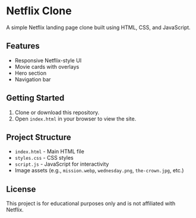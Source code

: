 ﻿# Netflix Clone

A simple Netflix landing page clone built using HTML, CSS, and JavaScript.

## Features
- Responsive Netflix-style UI
- Movie cards with overlays
- Hero section
- Navigation bar

## Getting Started
1. Clone or download this repository.
2. Open `index.html` in your browser to view the site.

## Project Structure
- `index.html` - Main HTML file
- `styles.css` - CSS styles
- `script.js` - JavaScript for interactivity
- Image assets (e.g., `mission.webp`, `wednesday.png`, `the-crown.jpg`, etc.)

## License
This project is for educational purposes only and is not affiliated with Netflix.
